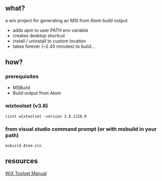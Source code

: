## what?
a wix project for generating an MSI from Atom build output

+ adds apm to user PATH env variable
+ creates desktop shortcut
+ install / uninstall to custom location
+ takes forever (~2.45 minutes) to build...

## how?

### prerequisites
+ MSBuild
+ Build output from Atom

### wixtoolset (v3.8)
`````batch
cinst wixtoolset -version 3.8.1128.0
`````

### from visual studio command prompt (or with msbuild in your path)
`````batch
msbuild Atom.sln
`````

## resources
[WiX Toolset Manual](http://wixtoolset.org/documentation/manual/v3/)
